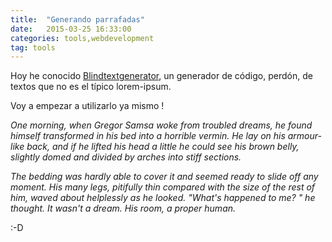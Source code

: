 ```yaml
---
title:  "Generando parrafadas"
date:   2015-03-25 16:33:00
categories: tools,webdevelopment
tag: tools
---
```


Hoy he conocido [Blindtextgenerator](http://www.blindtextgenerator.com/lorem-ipsum), un generador de c&oacute;digo, perd&oacute;n, de textos que no es el t&iacute;pico lorem-ipsum.

Voy a empezar a utilizarlo ya mismo !


*One morning, when Gregor Samsa woke from troubled dreams, he found himself transformed in his bed into a horrible vermin. He lay on his armour-like back, and if he lifted his head a little he could see his brown belly, slightly domed and divided by arches into stiff sections.*

*The bedding was hardly able to cover it and seemed ready to slide off any moment. His many legs, pitifully thin compared with the size of the rest of him, waved about helplessly as he looked. "What's happened to me? " he thought. It wasn't a dream. His room, a proper human.*

:-D